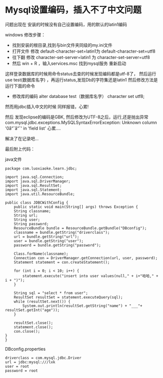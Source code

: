 # Mysql设置编码，插入不了中文问题 

问题出现在 安装的时候没有自己设置编码，用的默认的latin1编码

windows
修改步骤：
* 找到安装的根目录,找到与bin文件夹同级的my.ini文件
* 打开文件 修改 default-character-set=latin1为 default-character-set=utf8
* 往下翻 修改 character-set-server=latin1 为 character-set-server=utf8
* 然后 win + R  ，输入services.msc 找到mysql服务 重新启动

这样登录数据库的时候用命令status去查的时候发现编码都是utf-8了，
然后运行use test(数据库名字) ，再运行status,发现Db的字符集还是latin1
然后修改方法是运行下面的命令
* 修改库的编码 alter database test（数据库名字） character set utf8;

然而用jdbc插入中文的时候 同样报错，心累!

然后 发现eclipse的编码是GBK,
然后修改为UTF-8之后，运行,还是抛出异常
com.mysql.jdbc.exceptions.MySQLSyntaxErrorException: Unknown column '0å“ˆå“ˆ' in 'field list'
心累....

解决了在记录吧...

最后附上代码：

java文件

    package com.luoxiaoke.learn.jdbc;

    import java.sql.Connection;
    import java.sql.DriverManager;
    import java.sql.ResultSet;
    import java.sql.Statement;
    import java.util.ResourceBundle;

    public class JDBCWithConfig {
    	public static void main(String[] args) throws Exception {
		String classname;
		String url;
		String user;
		String password;
		ResourceBundle bundle = ResourceBundle.getBundle("DBconfig");
		classname = bundle.getString("driverclass");
		url = bundle.getString("url");
		user = bundle.getString("user");
		password = bundle.getString("password");

		Class.forName(classname);
		Connection con = DriverManager.getConnection(url, user, password);
		Statement statement = con.createStatement();

		for (int i = 0; i < 10; i++) {
			statement.execute("insert into user values(null," + i+"哈哈," + i + ")");
		}

		String sql = "select * from user";
		ResultSet resultSet = statement.executeQuery(sql);
		while (resultSet.next()) {
			System.out.println(resultSet.getString("name") + "___"+ resultSet.getInt("age"));
		}

		resultSet.close();
		statement.close();
		con.close();
  	}
    }


DBconfig.properties

    driverclass = com.mysql.jdbc.Driver
    url = jdbc:mysql:///lxk
    user = root
    password = root

